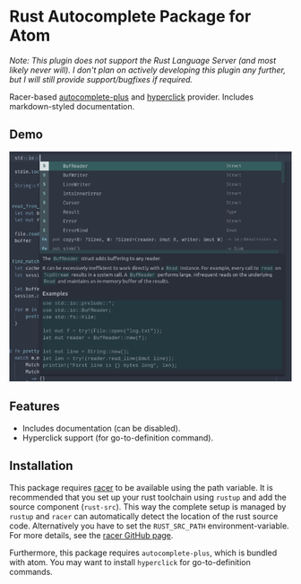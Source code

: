# Rust Autocomplete Package for Atom

_Note: This plugin does not support the Rust Language Server (and most likely never will). I don't plan on actively developing this plugin any further, but I will still provide support/bugfixes if required._

Racer-based [autocomplete-plus][atom-autocomplete] and [hyperclick][atom-hyperclick] provider.
Includes markdown-styled documentation.

## Demo
![Demonstration](https://raw.githubusercontent.com/qzed/autocomplete-racer/master/img/demo.png)

## Features
- Includes documentation (can be disabled).
- Hyperclick support (for go-to-definition command).

## Installation
This package requires [racer][racer] to be available using the path variable.
It is recommended that you set up your rust toolchain using `rustup` and add the source component (`rust-src`).
This way the complete setup is managed by `rustup` and `racer` can automatically detect the location of the rust source code.
Alternatively you have to set the `RUST_SRC_PATH` environment-variable.
For more details, see the [racer GitHub page][racer].

Furthermore, this package requires `autocomplete-plus`, which is bundled with atom. You may want to install `hyperclick` for go-to-definition commands.


[racer]: https://github.com/phildawes/racer
[atom-autocomplete]: https://github.com/atom/autocomplete-plus
[atom-hyperclick]: https://github.com/facebooknuclide/hyperclick
